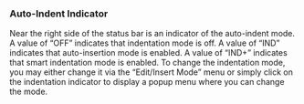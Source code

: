 ### Auto-Indent Indicator

Near the right side of the status bar is an indicator of the auto-indent mode.  A value of “OFF” indicates that indentation mode is off.  A value of “IND” indicates that auto-insertion mode is enabled.  A value of “IND+” indicates that smart indentation mode is enabled.  To change the indentation mode, you may either change it via the “Edit/Insert Mode” menu or simply click on the indentation indicator to display a popup menu where you can change the mode.
